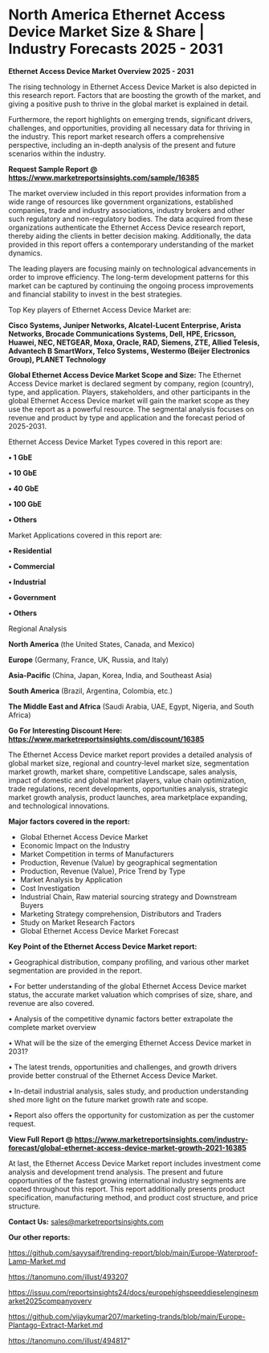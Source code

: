 # North America Ethernet Access Device Market Size & Share | Industry Forecasts 2025 - 2031

<Strong> Ethernet Access Device Market Overview 2025 - 2031</strong>

The rising technology in Ethernet Access Device Market is also depicted in this research report. Factors that are boosting the growth of the market, and giving a positive push to thrive in the global market is explained in detail.

Furthermore, the report highlights on emerging trends, significant drivers, challenges, and opportunities, providing all necessary data for thriving in the industry. This report market research offers a comprehensive perspective, including an in-depth analysis of the present and future scenarios within the industry.

<strong>Request Sample Report @ <a href=https://www.marketreportsinsights.com/sample/16385>https://www.marketreportsinsights.com/sample/16385</a></strong>

The market overview included in this report provides information from a wide range of resources like government organizations, established companies, trade and industry associations, industry brokers and other such regulatory and non-regulatory bodies. The data acquired from these organizations authenticate the Ethernet Access Device research report, thereby aiding the clients in better decision making. Additionally, the data provided in this report offers a contemporary understanding of the market dynamics.

The leading players are focusing mainly on technological advancements in order to improve efficiency. The long-term development patterns for this market can be captured by continuing the ongoing process improvements and financial stability to invest in the best strategies.

Top Key players of Ethernet Access Device Market are:

<strong>Cisco Systems, Juniper Networks, Alcatel-Lucent Enterprise, Arista Networks, Brocade Communications Systems, Dell, HPE, Ericsson, Huawei, NEC, NETGEAR, Moxa, Oracle, RAD, Siemens, ZTE, Allied Telesis, Advantech B SmartWorx, Telco Systems, Westermo (Beijer Electronics Group), PLANET Technology</strong>

<strong><b>Global Ethernet Access Device Market Scope and Size:</b></strong>
The Ethernet Access Device market is declared segment by company, region (country), type, and application. Players, stakeholders, and other participants in the global Ethernet Access Device market will gain the market scope as they use the report as a powerful resource. The segmental analysis focuses on revenue and product by type and application and the forecast period of 2025-2031.

Ethernet Access Device Market Types covered in this report are:

<strong>• 1 GbE

• 10 GbE

• 40 GbE

• 100 GbE

• Others</strong>

Market Applications covered in this report are:

<strong>• Residential

• Commercial

• Industrial

• Government

• Others</strong> 

Regional Analysis

<strong>North America</strong> (the United States, Canada, and Mexico)

<strong>Europe</strong> (Germany, France, UK, Russia, and Italy)

<strong>Asia-Pacific</strong> (China, Japan, Korea, India, and Southeast Asia)

<strong>South America</strong> (Brazil, Argentina, Colombia, etc.)

<strong>The Middle East and Africa</strong> (Saudi Arabia, UAE, Egypt, Nigeria, and South Africa)

<strong>Go For Interesting Discount Here: <a href=https://www.marketreportsinsights.com/discount/16385>https://www.marketreportsinsights.com/discount/16385</a></strong>

The Ethernet Access Device market report provides a detailed analysis of global market size, regional and country-level market size, segmentation market growth, market share, competitive Landscape, sales analysis, impact of domestic and global market players, value chain optimization, trade regulations, recent developments, opportunities analysis, strategic market growth analysis, product launches, area marketplace expanding, and technological innovations.

<strong><b>Major factors covered in the report:</b></strong>
<ul>
  <li>Global Ethernet Access Device Market </li>
  <li>Economic Impact on the Industry</li>
  <li>Market Competition in terms of Manufacturers</li>
  <li>Production, Revenue (Value) by geographical segmentation</li>
  <li>Production, Revenue (Value), Price Trend by Type</li>
  <li>Market Analysis by Application</li>
  <li>Cost Investigation</li>
  <li>Industrial Chain, Raw material sourcing strategy and Downstream Buyers</li>
  <li>Marketing Strategy comprehension, Distributors and Traders</li>
  <li>Study on Market Research Factors</li>
  <li>Global Ethernet Access Device Market Forecast</li>
</ul>

<strong><b>Key Point of the Ethernet Access Device Market report:</b></strong>

• Geographical distribution, company profiling, and various other market segmentation are provided in the report.

• For better understanding of the global Ethernet Access Device market status, the accurate market valuation which comprises of size, share, and revenue are also covered.

• Analysis of the competitive dynamic factors better extrapolate the complete market overview

• What will be the size of the emerging Ethernet Access Device market in 2031?

• The latest trends, opportunities and challenges, and growth drivers provide better construal of the Ethernet Access Device Market.

• In-detail industrial analysis, sales study, and production understanding shed more light on the future market growth rate and scope.

• Report also offers the opportunity for customization as per the customer request.

<strong><b>View Full Report @ <a href=https://www.marketreportsinsights.com/industry-forecast/global-ethernet-access-device-market-growth-2021-16385>https://www.marketreportsinsights.com/industry-forecast/global-ethernet-access-device-market-growth-2021-16385</a></b></strong>


At last, the Ethernet Access Device Market report includes investment come analysis and development trend analysis. The present and future opportunities of the fastest growing international industry segments are coated throughout this report. This report additionally presents product specification, manufacturing method, and product cost structure, and price structure.

<strong>Contact Us:</strong>
sales@marketreportsinsights.com

<strong>Our other reports:</strong>

<a href=https://github.com/sayysaif/trending-report/blob/main/Europe-Waterproof-Lamp-Market.md>https://github.com/sayysaif/trending-report/blob/main/Europe-Waterproof-Lamp-Market.md</a>

<a href=https://tanomuno.com/illust/493207>https://tanomuno.com/illust/493207</a>

<a href=https://issuu.com/reportsinsights24/docs/europehighspeeddieselenginesmarket2025companyoverv>https://issuu.com/reportsinsights24/docs/europehighspeeddieselenginesmarket2025companyoverv</a>

<a href=https://github.com/vijaykumar207/marketing-trands/blob/main/Europe-Plantago-Extract-Market.md>https://github.com/vijaykumar207/marketing-trands/blob/main/Europe-Plantago-Extract-Market.md</a>

<a href=https://tanomuno.com/illust/494817>https://tanomuno.com/illust/494817</a>"
